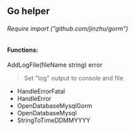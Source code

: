 ## Go helper

###### Require import ("github.com/jinzhu/gorm")


#### Functions:

AddLogFile(fileName string) error
> Set "log" output to console and file

* HandleErrorFatal
* HandleError
* OpenDatabaseMysqlGorm
* OpenDatabaseMysql
* StringToTimeDDMMYYYY
